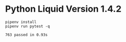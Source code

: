 # Python Liquid Version 1.4.2

```
pipenv install
pipenv run pytest -q
```

```
763 passed in 0.93s
```
